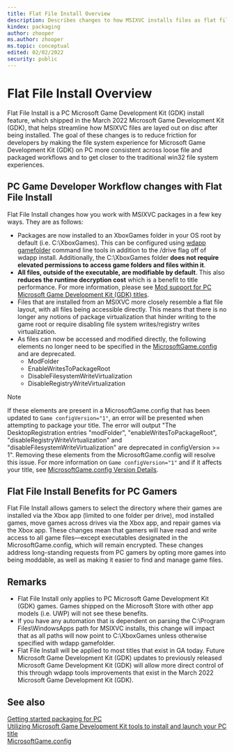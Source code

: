 ```yaml
---
title: Flat File Install Overview
description: Describes changes to how MSIXVC installs files as flat files.
kindex: packaging
author: zhooper
ms.author: zhooper
ms.topic: conceptual
edited: 02/02/2022
security: public
---
```


# Flat File Install Overview

Flat File Install is a PC Microsoft Game Development Kit (GDK) install feature, which shipped in the March 2022 Microsoft Game Development Kit (GDK), that helps streamline how MSIXVC files are layed out on disc after being installed. The goal of these changes is to reduce friction for developers by making the file system experience for Microsoft Game Development Kit (GDK) on PC more consistent across loose file and packaged workflows and to get closer to the traditional win32 file system experiences.

## PC Game Developer Workflow changes with Flat File Install

Flat File Install changes how you work with MSIXVC packages in a few key ways. They are as follows:

* Packages are now installed to an XboxGames folder in your OS root by default (i.e. C:\XboxGames). This can be configured using [wdapp gamefolder](../tools-pc/commandlinetools/gr-wdapp.md#wdapp_gamefolder) command line tools in addition to the /drive flag off of wdapp install. Additionally, the C:\XboxGames folder **does not require elevated permissions to access game folders and files within it**.
* **All files, outside of the executable, are modifiable by default**. This also **reduces the runtime decryption cost** which is a benefit to title performance. For more information, please see [Mod support for PC Microsoft Game Development Kit (GDK) titles](packaging-mods.md).
* Files that are installed from an MSIXVC more closely resemble a flat file layout, with all files being accessible directly. This means that there is no longer any notions of package virtualization that hinder writing to the game root or require disabling file system writes/registry writes virtualization.
* As files can now be accessed and modified directly, the following elements no longer need to be specified in the [MicrosoftGame.config](../reference/system/microsoftgameconfig/microsoftgameconfig-schema.md) and are deprecated. 
  - ModFolder
  - EnableWritesToPackageRoot
  - DisableFilesystemWriteVirtualization
  - DisableRegistryWriteVirtualization
> [!NOTE]
> If these elements are present in a MicrosoftGame.config that has been updated to `Game configVersion="1"`, an error will be presented when attempting to package your title. The error will output "The DesktopRegistration entries "modFolder", "enableWritesToPackageRoot", "disableRegistryWriteVirtualization" and "disableFilesystemWriteVirtualization" are deprecated in configVersion >= 1". Removing these elements from the MicrosoftGame.config will resolve this issue. For more information on `Game configVersion="1"` and if it affects your title, see [MicrosoftGame.config Version Details](../reference/system/microsoftgameconfig/microsoftgameconfig-schema.md#MicrosoftGameConfig-VersionDetails).


## Flat File Install Benefits for PC Gamers

Flat File Install allows gamers to select the directory where their games are installed via the Xbox app (limited to one folder per drive), mod installed games, move games across drives via the Xbox app, and repair games via the Xbox app. These changes mean that gamers will have read and write access to all game files—except executables designated in the MicrosoftGame.config, which will remain encrypted. These changes address long-standing requests from PC gamers by opting more games into being moddable, as well as making it easier to find and manage game files. 

## Remarks

* Flat File Install only applies to PC Microsoft Game Development Kit (GDK) games. Games shipped on the Microsoft Store with other app models (i.e. UWP) will not see these benefits.
* If you have any automation that is dependent on parsing the C:\Program Files\WindowsApps path for MSIXVC installs, this change will impact that as all paths will now point to C:\XboxGames unless otherwise specified with wdapp gamefolder.
* Flat File Install will be applied to most titles that exist in GA today. Future Microsoft Game Development Kit (GDK) updates to previously released Microsoft Game Development Kit (GDK) will allow more direct control of this through wdapp tools improvements that exist in the March 2022 Microsoft Game Development Kit (GDK).


## See also

[Getting started packaging for PC](overviews/packaging-getting-started-for-PC.md)  
[Utilizing Microsoft Game Development Kit tools to install and launch your PC title](../tools-pc/launching-on-pc.md)  
[MicrosoftGame.config](../system/overviews/microsoft-game-config/MicrosoftGameConfig-toc.md)  